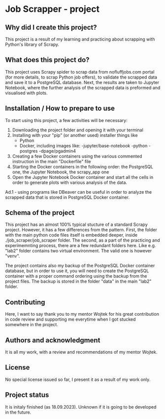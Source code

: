# Job Scrapper - project

## Why did I create this project?

This project is a result of my learning and practicing about scrapping with Python's library of Scrapy.

## What does this project do?

This project uses Scrapy spider to scrap data from nofluffjobs.com portal (for more details, to scrap Python job offers), to validate the scrapped data and save it to a PostgreSQL database. Next, the results are taken to Jupyter Notebook, where the further analysis of the scrapped data is preformed and visualised with plots.

## Installation / How to prepare to use

To start using this project, a few activities will be necessary:
1. Downloading the project folder and opening it with your terminal
2. Installing with your "pip" (or another used) installer things like
    - Python
    - Docker, including images like:
        -jupyter/base-notebook
        -python
        -postgres
        -dpage/pgadmin4
3. Creating a few Docker containers using the various commented instruction in the main "Dockerfile" file
4. Starting the Docker containers in the following order: the PostgreSQL one, the Jupyter Notebook, the scrapy_app one
5. Open the Jupyter Notebook Docker container and start all the cells in order to generate plots with various analysis of the data.

Ad.1 - using programs like DBeaver can be useful in order to analyze the scrapped data that is stored in PostgreSQL Docker container. 

## Schema of the project

This project has an almost 100% typical stucture of a standard Scrapy project. However, it has a few differences from the pattern.
First, the folder with the main python code files itself is embedded deeper, inside ./job_scraper/job_scraper folder. The second, as a part of the practicing and experimemnting process, there are a few redundant folders here. Like e.g. "lab2" folder contains two virtual environment. The valid one is however "venv".

The project contains also my backup of the PostgreSQL Docker container database, but in order to use it, you will need to create the PostgreSQL container with a proper command ordering using the backup from the project files. The backup is stored in the folder "data" in the main "lab2" folder.

## Contributing
Here, I want to say thank you to my mentor Wojtek for his great contribution in code review and supporting me everytime when I got stucked somewhere in the project.

## Authors and acknowledgment
It is all my work, with a review and recommendations of my mentor Wojtek.

## License
No special license issued so far, I present it as a result of my work only.

## Project status
It is initaly finished (as 18.09.2023). Unknown if it is going to be developed in the future.
